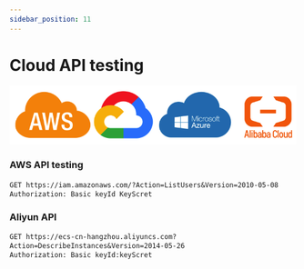 ```yaml
---
sidebar_position: 11
---
```


# Cloud API testing

![Cloud Vendors](../../static/img/tutorial/cloud-vendors.png)

### AWS API testing

```
GET https://iam.amazonaws.com/?Action=ListUsers&Version=2010-05-08
Authorization: Basic keyId KeyScret
```

### Aliyun API

```
GET https://ecs-cn-hangzhou.aliyuncs.com?Action=DescribeInstances&Version=2014-05-26
Authorization: Basic keyId:keyScret
```

